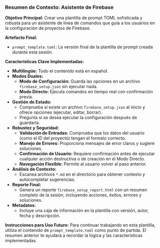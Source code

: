 ### Resumen de Contexto: Asistente de Firebase

**Objetivo Principal:**
Crear una plantilla de prompt TOML sofisticada y robusta para un asistente de línea de comandos que guía a los usuarios en la configuración de proyectos de Firebase.

**Artefacto Final:**
- `prompt_template.toml`: La versión final de la plantilla de prompt creada durante esta sesión.

**Características Clave Implementadas:**
- **Multilingüe:** Todo el contenido está en español.
- **Modos Duales:**
    - **Modo de Configuración:** Guarda las opciones en un archivo `firebase_setup.json` sin ejecutar nada.
    - **Modo Directo:** Ejecuta comandos en tiempo real con confirmación previa.
- **Gestión de Estado:**
    - Comprueba si existe un archivo `firebase_setup.json` al inicio y ofrece opciones (ejecutar, editar, borrar).
    - Pregunta si se desea ejecutar la configuración después de guardarla.
- **Robustez y Seguridad:**
    - **Validación de Entradas:** Comprueba que los datos del usuario (como el ID del proyecto) tengan el formato correcto.
    - **Manejo de Errores:** Proporciona mensajes de error claros y sugiere soluciones.
    - **Confirmación de Usuario:** Requiere confirmación antes de ejecutar cualquier acción destructiva o de creación en el Modo Directo.
    - **Navegación Flexible:** Permite al usuario volver al paso anterior.
- **Análisis de Contexto:**
    - Escanea archivos `*.md` en el directorio para obtener contexto y autocompletar sugerencias.
- **Reporte Final:**
    - Genera un reporte `firebase_setup_report.html` con un resumen completo de la sesión, incluyendo acciones, éxitos, errores y soluciones.
- **Metadatos:**
    - Incluye una caja de información en la plantilla con versión, autor, fecha y descripción.

**Instrucciones para Uso Futuro:**
Para continuar trabajando en esta plantilla, utiliza el contenido de `prompt_template.toml` como punto de partida. El resumen anterior te ayudará a recordar la lógica y las características implementadas.
